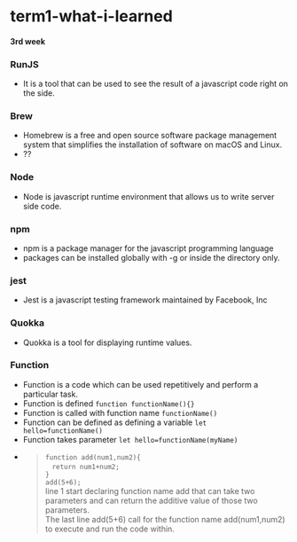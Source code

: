 # term1-what-i-learned

#### 3rd week

### RunJS
* It is a tool that can be used to see the result of a javascript code right on the side.
  
### Brew
* Homebrew is a free and open source software package management system that simplifies  the installation of software on macOS and Linux.
* ??


### Node
* Node is javascript runtime environment that allows us to write server side code. 

### npm
* npm is a package manager for the javascript programming language
* packages can be installed globally with -g or inside the directory only.
  
### jest
* Jest is a javascript testing framework maintained by Facebook, Inc

### Quokka
* Quokka is a tool for displaying runtime values.


### Function
* Function is a code  which can be used repetitively and perform a particular task.
* Function is defined `function functionName(){}`
* Function is called with function name `functionName()`
* Function can be defined as defining a variable `let hello=functionName()`
* Function takes parameter `let hello=functionName(myName)`
* >`function add(num1,num2){ ` \
  &nbsp;&nbsp;  `return num1+num2;`\
  `}`\
  `add(5+6);` \
  line 1 start declaring function name add that can take two parameters and  can 
  return the additive value of those two parameters.\
  The last line add(5+6) call for the function name add(num1,num2) to execute and run the code within.
  
  
  